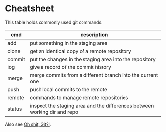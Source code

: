 # Cheatsheet

This table holds commonly used git commands.

| cmd | description                       |
|-----|-----------------------------------|
| add | put something in the staging area |
| clone | get an identical copy of a remote repository |
| commit | put the changes in the staging area into the repository |
| log | give a record of the commit history |
| merge | merge commits from a different branch into the current one |
| push | push local commits to the remote |
| remote | commands to manage remote repositories |
| status | inspect the staging area and the differences between working dir and repo |

Also see [Oh shit, Git?!](https://ohshitgit.com).
